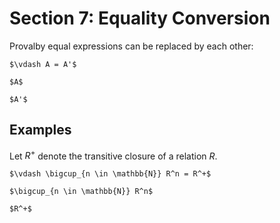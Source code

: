 Section 7: Equality Conversion
==============================

Provalby equal expressions can be replaced by each other:

```{rewrite-rule}
$\vdash A = A'$

$A$

$A'$
```


Examples
--------

Let $R^+$ denote the transitive closure of a relation $R$.

```{rewrite-rule}
$\vdash \bigcup_{n \in \mathbb{N}} R^n = R^+$

$\bigcup_{n \in \mathbb{N}} R^n$

$R^+$
```
